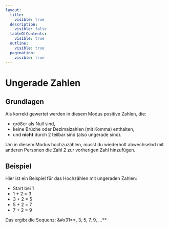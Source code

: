 ```yaml
---
layout:
  title:
    visible: true
  description:
    visible: false
  tableOfContents:
    visible: true
  outline:
    visible: true
  pagination:
    visible: true
---
```


# Ungerade Zahlen

## Grundlagen

Als korrekt gewertet werden in diesem Modus positive Zahlen, die:

- größer als Null sind,
- keine Brüche oder Dezimalzahlen (mit Komma) enthalten,
- und **nicht** durch 2 teilbar sind (also ungerade sind).

Um in diesem Modus hochzuzählen, musst du wiederholt abwechselnd mit anderen Personen die Zahl 2 zur vorherigen Zahl hinzufügen.

## Beispiel

Hier ist ein Beispiel für das Hochzählen mit ungeraden Zahlen:

- Start bei 1
- 1 + 2 = 3
- 3 + 2 = 5
- 5 + 2 = 7
- 7 + 2 = 9

Das ergibt die Sequenz: &#x31\*\*, 3, 5, 7, 9, …\*\*
